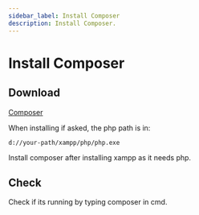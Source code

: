 ```yaml
---
sidebar_label: Install Composer
description: Install Composer.
---
```


# Install Composer

## Download

[Composer](https://getcomposer.org/)

When installing if asked, the php path is in:

```
d://your-path/xampp/php/php.exe
```

Install composer after installing xampp as it needs php.

## Check

Check if its running by typing composer in cmd.